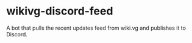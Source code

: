 # wikivg-discord-feed
A bot that pulls the recent updates feed from wiki.vg and publishes it to Discord.
